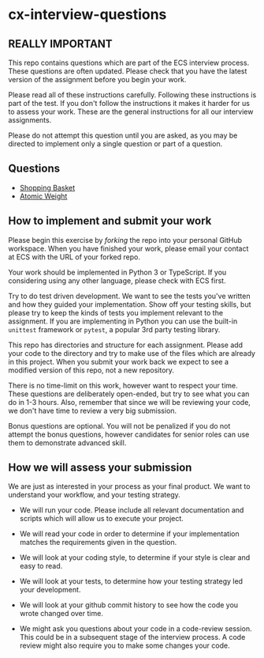 # cx-interview-questions

## REALLY IMPORTANT

This repo contains questions which are part of the ECS interview process. These questions are often updated. Please check that you have the latest version of the assignment before you begin your work.

Please read all of these instructions carefully. Following these instructions is part of the test. If you don't follow the instructions it makes it harder for us to assess your work. These are the general instructions for all our interview assignments. 

Please do not attempt this question until you are asked, as you may be directed to implement only a single question or part of a question.

## Questions

* [Shopping Basket](shopping_basket/assignment.md)
* [Atomic Weight](py_atomic_weight/assignment.md)

## How to implement and submit your work

Please begin this exercise by *forking* the repo into your personal GitHub workspace. When you have finished your work, please email your contact at ECS with the URL of your forked repo. 

Your work should be implemented in Python 3 or TypeScript. If you considering using any other language, please check with ECS first.

Try to do test driven development. We want to see the tests you've written and how they guided your implementation. Show off your testing skills, but please try to keep the kinds of tests you implement relevant to the assignment. If you are implementing in Python you can use the built-in `unittest` framework or `pytest`, a popular 3rd party testing library.

This repo has directories and structure for each assignment. Please add your code to the directory and try to make use of the files which are already in this project. When you submit your work back we expect to see a modified version of this repo, not a new repository.

There is no time-limit on this work, however want to respect your time. These questions are deliberately open-ended, but try to see what you can do in 1-3 hours. Also, remember that since we will be reviewing your code, we don't have time to review a very big submission. 

Bonus questions are optional. You will not be penalized if you do not attempt the bonus questions, however candidates for senior roles can use them to demonstrate advanced skill.

## How we will assess your submission

We are just as interested in your process as your final product. We want to understand your workflow, and your testing strategy.

* We will run your code. Please include all relevant documentation and scripts which will allow us to execute your project.

* We will read your code in order to determine if your implementation matches the requirements given in the question.

* We will look at your coding style, to determine if your style is clear and easy to read.

* We will look at your tests, to determine how your testing strategy led your development.

* We will look at your github commit history to see how the code you wrote changed over time.

* We might ask you questions about your code in a code-review session. This could be in a subsequent stage of the interview process. A code review might also require you to make some changes your code.
